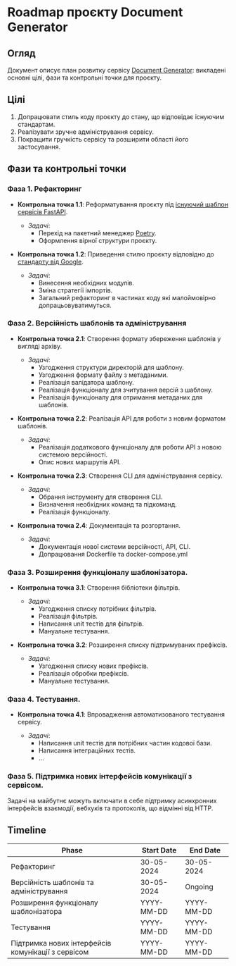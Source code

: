 # Roadmap проєкту Document Generator

## Огляд

Документ описує план розвитку сервісу [Document Generator](README.md): викладені основні цілі, фази та контрольні точки для проєкту.

## Цілі

1. Допрацювати стиль коду проєкту до стану, що відповідає існуючим стандартам.
2. Реалізувати зручне адміністрування сервісу.
3. Покращити гручкість сервісу та розширити області його застосування.

## Фази та контрольні точки

### Фаза 1. Рефакторинг

- **Контрольна точка 1.1**: Реформатування проєкту під [існуючий шаблон сервісів FastAPI](https://github.com/tiangolo/full-stack-fastapi-template).

  - _Задачі_:
    - Перехід на пакетний менеджер [Poetry](https://python-poetry.org).
    - Оформлення вірної структури проєкту.

- **Контрольна точка 1.2**: Приведення стилю проєкту відповідно до [стандарту від Google](https://google.github.io/styleguide/pyguide.html).

  - _Задачі_:
    - Винесення необхідних модулів.
    - Зміна стратегії імпортів.
    - Загальний рефакторинг в частинах коду які малоймовірно допрацьовуватимуться.

### Фаза 2. Версійність шаблонів та адміністрування

- **Контрольна точка 2.1**: Створення формату збереження шаблонів у вигляді архіву.

  - _Задачі_:
    - Узгодження структури директорій для шаблону.
    - Узгодження формату файлу з метаданими.
    - Реалізація валідатора шаблону.
    - Реалізація функціоналу для зчитування версій з шаблону.
    - Реалізація функціоналу для отримання метаданих для шаблонів.

- **Контрольна точка 2.2**: Реалізація API для роботи з новим форматом шаблонів.

  - _Задачі_:
    - Реалізація додаткового функціоналу для роботи API з новою системою версійності.
    - Опис нових маршрутів API.

- **Контрольна точка 2.3**: Створення CLI для адміністрування сервісу.

  - _Задачі_:
    - Обрання інструменту для створення CLI.
    - Визначення необхідних команд та підкоманд.
    - Реалізація функціоналу.

- **Контрольна точка 2.4**: Документація та розгортання.
  - _Задачі_:
    - Документація нової системи версійності, API, CLI.
    - Допрацювання Dockerfile та docker-compose.yml

### Фаза 3. Розширення функціоналу шаблонізатора.

- **Контрольна точка 3.1**: Створення бібліотеки фільтрів.

  - _Задачі_:
    - Узгодження списку потрібних фільтрів.
    - Реалізація фільтрів.
    - Написання unit тестів для фільтрів.
    - Мануальне тестування.

- **Контрольна точка 3.2**: Розширення списку підтримуваних префіксів.

  - _Задачі_:
    - Узгодження списку нових префіксів.
    - Реалізація обробки префіксів.
    - Мануальне тестування.

### Фаза 4. Тестування.

- **Контрольна точка 4.1**: Впровадження автоматизованого тестування сервісу.

  - _Задачі_:
    - Написання unit тестів для потрібних частин кодової бази.
    - Написання інтеграційних тестів.
    - ...

### Фаза 5. Підтримка нових інтерфейсів комунікації з сервісом.

Задачі на майбутнє можуть включати в себе підтримку асинхронних інтерфейсів взаємодії, вебхуків та протоколів, що відмінні від HTTP.

## Timeline

| Phase                                              | Start Date | End Date   |
| -------------------------------------------------- | ---------- | ---------- |
| Рефакторинг                                        | 30-05-2024 | 30-05-2024 |
| Версійність шаблонів та адміністрування            | 30-05-2024 | Ongoing    |
| Розширення функціоналу шаблонізатора               | YYYY-MM-DD | YYYY-MM-DD |
| Тестування                                         | YYYY-MM-DD | YYYY-MM-DD |
| Підтримка нових інтерфейсів комунікації з сервісом | YYYY-MM-DD | YYYY-MM-DD |
